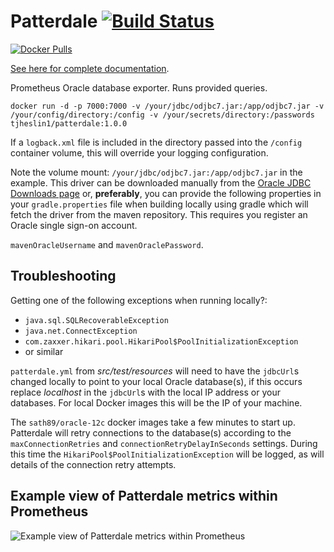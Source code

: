 # Patterdale [![Build Status](https://travis-ci.org/tjheslin1/Patterdale.svg?branch=master)](https://travis-ci.org/tjheslin1/Patterdale)

[![Docker Pulls](https://img.shields.io/docker/pulls/tjheslin1/patterdale.svg?maxAge=604800)](https://hub.docker.com/r/tjheslin1/patterdale/)

[See here for complete documentation](https://tjheslin1.github.io/Patterdale/).

Prometheus Oracle database exporter. Runs provided queries.

`docker run -d -p 7000:7000 -v /your/jdbc/odjbc7.jar:/app/odjbc7.jar -v /your/config/directory:/config -v /your/secrets/directory:/passwords tjheslin1/patterdale:1.0.0`

If a `logback.xml` file is included in the directory passed into the `/config` container volume, this will override your logging configuration.

Note the volume mount: `/your/jdbc/odjbc7.jar:/app/odjbc7.jar` in the example.
This driver can be downloaded manually from the
[Oracle JDBC Downloads page](http://www.oracle.com/technetwork/database/features/jdbc/jdbc-drivers-12c-download-1958347.html)
or, **preferably**, you can provide the following properties in your `gradle.properties` file when building locally using gradle which will fetch the driver from the maven repository.
This requires you register an Oracle single sign-on account.

`mavenOracleUsername` and `mavenOraclePassword`.

## Troubleshooting

Getting one of the following exceptions when running locally?:
- `java.sql.SQLRecoverableException`
- `java.net.ConnectException`
- `com.zaxxer.hikari.pool.HikariPool$PoolInitializationException`
- or similar

`patterdale.yml` from _src/test/resources_ will need to have the `jdbcUrl`s changed locally to 
point to your local Oracle database(s), if this occurs replace _localhost_ in 
the `jdbcUrl`s with the local IP address or your databases. For local Docker images this 
will be the IP of your machine.

The `sath89/oracle-12c` docker images take a few minutes to start up. 
Patterdale will retry connections to the database(s) according to the 
`maxConnectionRetries` and `connectionRetryDelayInSeconds` settings.
During this time the `HikariPool$PoolInitializationException` will be logged, 
as will details of the connection retry attempts.

## Example view of Patterdale metrics within Prometheus
![Example view of Patterdale metrics within Prometheus](https://github.com/tjheslin1/Patterdale/blob/master/docs/Patterdale_screenshot.png)
